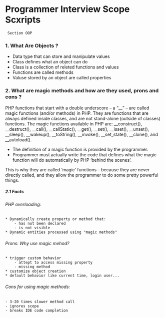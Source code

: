# Programmer Interview Scope Scxripts 
	 Section OOP

### 1. What Are Objects ?

* Data type that can store and manipulate values
* Class defines what an object can do
* Class is a collection of releted functions and values
* Functions are called methods
* Valuse stored by an object are called properties

### 2. What are magic methods and how are they used, prons and cons ?

PHP functions that start with a double underscore – a “__” – are called magic functions (and/or methods) in PHP. They are functions that are always defined inside classes, and are not stand-alone (outside of classes) functions. The magic functions available in PHP are: __construct(), __destruct(), __call(), __callStatic(), __get(), __set(), __isset(), __unset(), __sleep(), __wakeup(), __toString(), __invoke(), __set_state(), __clone(), and __autoload().

* The definition of a magic function is provided by the programmer.
* Programmer must actually write the code that defines what the magic function will do automatically by PHP ‘behind the scenes’.

This is why they are called ‘magic’ functions – because they are never directly called, and they allow the programmer to do some pretty powerful things.

##### 2.1 Facts

###### PHP overloading:

	* Dynamically create property or method that:
		- has not been declared
		- is not visible
	* Dynamic entities processed using "magic methods"

###### Prons: Why use magic mehod? 
	* trigger custom behavior
		- attept to access missing property
		- missing method
	* customize object creation
	* default behavior like current time, login user...

###### Cons for using magic methods:
		
	- 3-20 times slower method call
	- ignores scope
	- breaks IDE code completion
